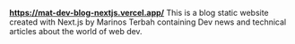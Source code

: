 **https://mat-dev-blog-nextjs.vercel.app/**
This is a blog static website created with Next.js by Marinos Terbah containing Dev news and technical articles about the world of web dev.
